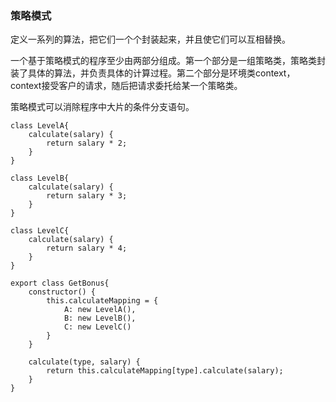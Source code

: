 ### 策略模式

定义一系列的算法，把它们一个个封装起来，并且使它们可以互相替换。

一个基于策略模式的程序至少由两部分组成。第一个部分是一组策略类，策略类封装了具体的算法，并负责具体的计算过程。第二个部分是环境类context，context接受客户的请求，随后把请求委托给某一个策略类。

策略模式可以消除程序中大片的条件分支语句。

```
class LevelA{
    calculate(salary) {
        return salary * 2;
    }
}

class LevelB{
    calculate(salary) {
        return salary * 3;
    }
}

class LevelC{
    calculate(salary) {
        return salary * 4;
    }
}

export class GetBonus{
    constructor() {
        this.calculateMapping = {
            A: new LevelA(),
            B: new LevelB(),
            C: new LevelC()
        }
    }

    calculate(type, salary) {
        return this.calculateMapping[type].calculate(salary);
    }
}
```
<!--stackedit_data:
eyJoaXN0b3J5IjpbMTM2NjM2MzY0MV19
-->
